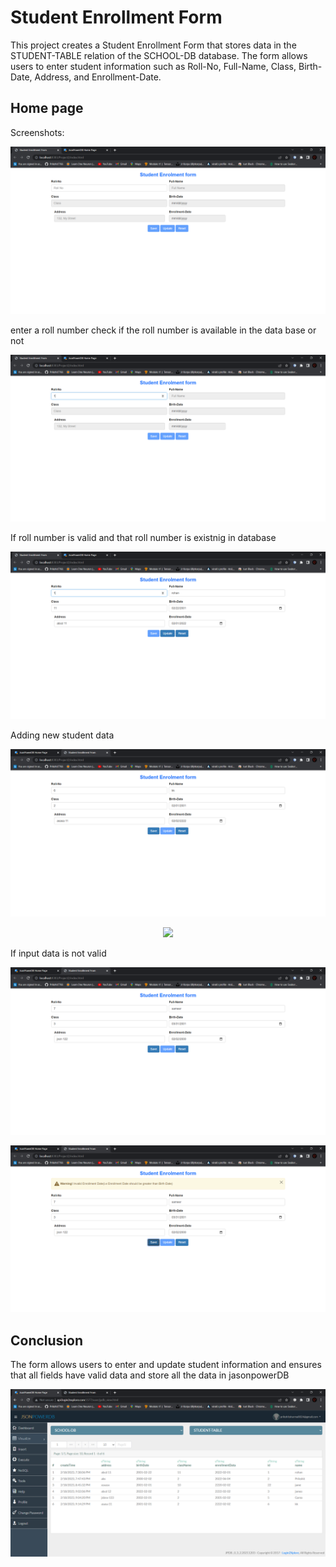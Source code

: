 # Student Enrollment Form

This project creates a Student Enrollment Form that stores data in the STUDENT-TABLE relation of the SCHOOL-DB database. The form allows users to enter student information such as Roll-No, Full-Name, Class, Birth-Date, Address, and Enrollment-Date.


## Home page
Screenshots:
<p align="center">
  <img src="img/1.png" />
</p>

enter a roll number
check if the roll number is available in the data base or not
<p align="center">
  <img src="img/2.png" />
</p>

If roll number is valid and that roll number is existnig in database
<p align="center">
  <img src="img/3.png" />
</p>

Adding new student data
<p align="center">
  <img src="img/4.png" />
</p>


<p align="center">
  <img src="img/1=5.png" />
</p>

If input data is not valid
<p align="center">
  <img src="img/6.png" />
</p>


<p align="center">
  <img src="img/7.png" />
</p>

## Conclusion
 The form allows users to enter and update student information and ensures that all fields have valid data and store all the data in jasonpowerDB
<p align="center">
  <img src="img/8.png" />
</p>
